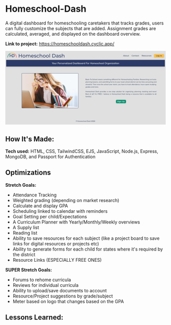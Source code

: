 # Homeschool-Dash

A digital dashboard for homeschooling caretakers that tracks grades, users can fully customize the subjects that are added. Assignment grades are calculated, averaged, and displayed on the dashboard overview.

**Link to project:** https://homeschooldash.cyclic.app/

![Screenshot of Homeschool Dash Index Page](hdhomepage.png)

## How It's Made:

**Tech used:** HTML, CSS, TailwindCSS, EJS, JavaScript, Node.js, Express, MongoDB, and Passport for Authentication

## Optimizations

**Stretch Goals:**
- Attendance Tracking
- Weighted grading (depending on market research)
- Calculate and display GPA
- Scheduling linked to calendar with reminders
- Goal Setting per child/Expectations
- A Curriculum Planner with Yearly/Monthly/Weekly overviews
- A Supply list
- Reading list
- Ability to save resources for each subject (like a project board to save links for digital resources or projects etc)
- Ability to generate forms for each child for states where it's required by the district
- Resource Links (ESPECIALLY FREE ONES)

**SUPER Stretch Goals:**
- Forums to rehome curricula
- Reviews for individual curricula
- Ability to upload/save documents to account
- Resource/Project suggestions by grade/subject
- Meter based on logo that changes based on the GPA

## Lessons Learned: